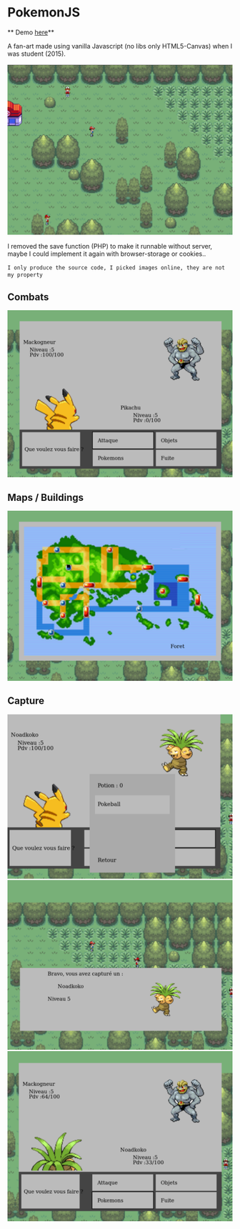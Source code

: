 # PokemonJS

** Demo [here](https://matehickey.github.io/pokemonJS/)**

A fan-art made using vanilla Javascript (no libs only HTML5-Canvas) when I was student (2015).  

![vue](docs/images/vue.png)  

I removed the save function (PHP) to make it runnable without server, maybe I could implement it again with browser-storage or cookies..

~~~
I only produce the source code, I picked images online, they are not my property
~~~

## Combats
![attaque](docs/images/attaque.png)  

## Maps / Buildings
![maps](docs/images/map.png)  

## Capture  
![pokeball](docs/images/pokeball.png)  
![captube](docs/images/capture.png)  
![captureOK](docs/images/captureOK.png)

